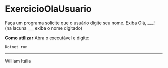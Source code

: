 # ExercicioOlaUsuario
Faça um programa solicite que o usuário digite seu nome. Exiba Olá, ___! (na lacuna ___ exiba o nome digitado)

**Como utilizar**
Abra o executável e digite:
````
Dotnet run
````
----
William Itália 